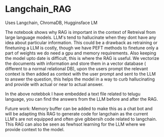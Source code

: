 # Langchain_RAG
Uses Langchain, ChromaDB, Hugginsface LM 

The notebook shows why RAG is important in the context of Retreival from large language models. LLM's tend to hallucinate when they dont have any idea about particular information.
This could be a drawback as retraining or finetuning a LLM is costly, though we have PEFT methods to finetune only a part of weights we do need a gpu and memory requirements. Also keeping the model upto date is difficult, this is where the RAG is useful. We vectorize the documents with information and store them in a vector database ( different to a normal relational DB), upon the users prompt the relevant context is then added as context with the user prompt and sent to the LLM to answer the question, this helps the model in a way to curb hallucinating and provide with actual or near to actual answer. 

In the above notebbok I have embedded a text file related to telugu language, you can find the answers from the LLM before and after the RAG.

Future work: Memory buffer can be added to make this as a chat bot and will be adapting this RAG to generate code for langchain as the current LLM's are not equipped and often give gibbersih code related to langchain. This RAG can also be seen as fewhsot learning for the LLM where we provide context to the model.
